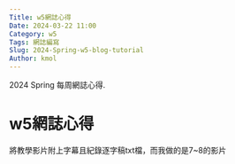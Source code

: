 ```yaml
---
Title: w5網誌心得
Date: 2024-03-22 11:00
Category: w5
Tags: 網誌編寫
Slug: 2024-Spring-w5-blog-tutorial
Author: kmol
---
```


2024 Spring 每周網誌心得.

<!-- PELICAN_END_SUMMARY -->

# w5網誌心得
將教學影片附上字幕且紀錄逐字稿txt檔，而我做的是7~8的影片

